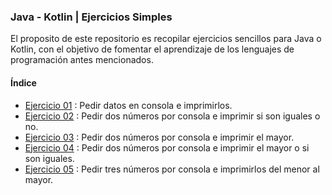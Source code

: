 ### Java - Kotlin | Ejercicios Simples
 
El proposito de este repositorio es recopilar ejercicios sencillos para Java o Kotlin, con el objetivo de fomentar el 
aprendizaje de los lenguajes de programación antes mencionados.

#### Índice
   - [Ejercicio 01](src/arte/programar/ejercicio01) : Pedir datos en consola e imprimirlos.
   - [Ejercicio 02](src/arte/programar/ejercicio02) : Pedir dos números por consola e imprimir si son iguales o no.
   - [Ejercicio 03](src/arte/programar/ejercicio03) : Pedir dos números por consola e imprimir el mayor.
   - [Ejercicio 04](src/arte/programar/ejercicio04) : Pedir dos números por consola e imprimir el mayor o si son iguales.
   - [Ejercicio 05](src/arte/programar/ejercicio05) : Pedir tres números por consola e imprimirlos del menor al mayor.
    